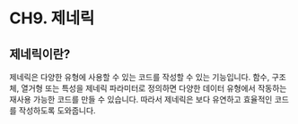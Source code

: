 # CH9. 제네릭

## 제네릭이란?

제네릭은 다양한 유형에 사용할 수 있는 코드를 작성할 수 있는 기능입니다. 함수, 구조체, 열거형 또는 특성을 제네릭 파라미터로 정의하면 다양한 데이터 유형에서 작동하는 재사용 가능한 코드를 만들 수 있습니다. 따라서 제네릭은 보다 유연하고 효율적인 코드를 작성하도록 도와줍니다.
